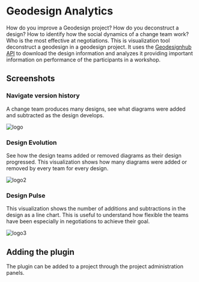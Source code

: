 # Geodesign Analytics

How do you improve a Geodesign project? How do you deconstruct a design? How to identify how the social dynamics of a change team work? Who is the most effective at negotiations. This is visualization tool deconstruct a geodesign in a geodesign project. It uses the [Geodesignhub API](https://www.geodesignhub.com/api/) to download the design information and analyzes it providing important information on performance of the participants in a workshop.  

## Screenshots

### Navigate version history

A change team produces many designs, see what diagrams were added and subtracted as the design develops.

![logo](https://i.imgur.com/hqvaHyH.gif)

### Design Evolution

See how the design teams added or removed diagrams as their design progressed. This visualization shows how many diagrams were added or removed by every team for every design. 

![logo2](https://i.imgur.com/xVfW0lr.png)

### Design Pulse

This visualization shows the number of additions and subtractions in the design as a line chart. This is useful to understand how flexible the teams have been especially in negotiations to achieve their goal.

![logo3](https://i.imgur.com/O1zSBSz.png)

## Adding the plugin

The plugin can be added to a project through the project administration panels.
